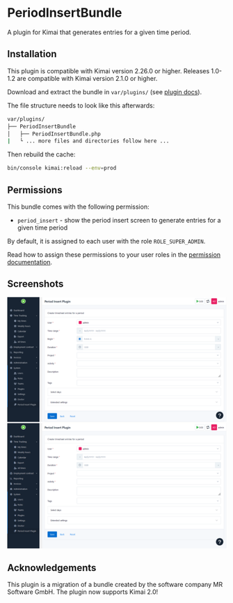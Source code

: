 # PeriodInsertBundle

A plugin for Kimai that generates entries for a given time period.

## Installation

This plugin is compatible with Kimai version 2.26.0 or higher. Releases 1.0-1.2 are compatible with Kimai version 2.1.0 or higher.

Download and extract the bundle in `var/plugins/` (see [plugin docs](https://www.kimai.org/documentation/plugin-management.html)).

The file structure needs to look like this afterwards:

```bash
var/plugins/
├── PeriodInsertBundle
│   ├── PeriodInsertBundle.php
|   └ ... more files and directories follow here ... 
```

Then rebuild the cache:
```bash
bin/console kimai:reload --env=prod
```

## Permissions

This bundle comes with the following permission:

- `period_insert` - show the period insert screen to generate entries for a given time period

By default, it is assigned to each user with the role `ROLE_SUPER_ADMIN`.

Read how to assign these permissions to your user roles in the [permission documentation](https://www.kimai.org/documentation/permissions.html).

## Screenshots

![Alt text](/screenshot0.png?raw=true "Period Insert plugin in Default timetracking mode")
![Alt text](/screenshot1.png?raw=true "Period Insert plugin in Duration and Time-clock timetracking modes")

## Acknowledgements

This plugin is a migration of a bundle created by the software company MR Software GmbH. The plugin now supports Kimai 2.0!
